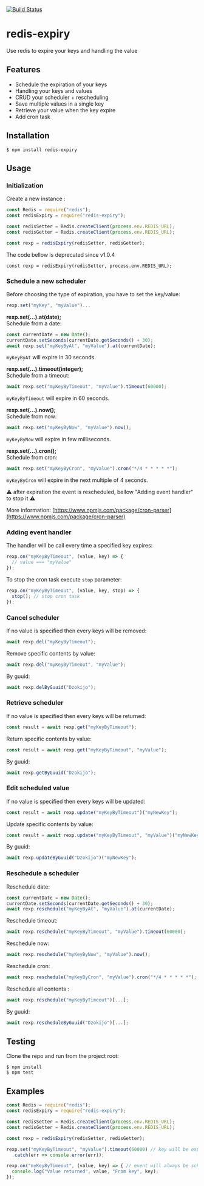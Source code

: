 [![Build Status](https://travis-ci.com/dobobaie/redis-expiry.svg?branch=master)](https://travis-ci.com/dobobaie/redis-expiry)

# redis-expiry
Use redis to expire your keys and handling the value  

## Features
* Schedule the expiration of your keys
* Handling your keys and values
* CRUD your scheduler + rescheduling
* Save multiple values in a single key
* Retrieve your value when the key expire
* Add cron task

## Installation

```
$ npm install redis-expiry
```

## Usage

### Initialization

Create a new instance :

``` js  
const Redis = require("redis");
const redisExpiry = require("redis-expiry");

const redisSetter = Redis.createClient(process.env.REDIS_URL);
const redisGetter = Redis.createClient(process.env.REDIS_URL);

const rexp = redisExpiry(redisSetter, redisGetter);
```

The code bellow is deprecated since v1.0.4  

```
const rexp = redisExpiry(redisSetter, process.env.REDIS_URL);
```

### Schedule a new scheduler

Before choosing the type of expiration, you have to set the key/value:  

``` js  
rexp.set("myKey", "myValue")...
```

**rexp.set(...).at(date);**  
Schedule from a date:  
``` js  
const currentDate = new Date();
currentDate.setSeconds(currentDate.getSeconds() + 30);
await rexp.set("myKeyByAt", "myValue").at(currentDate);
```

`myKeyByAt` will expire in 30 seconds.  

  
**rexp.set(...).timeout(integer);**  
Schedule from a timeout:  
``` js  
await rexp.set("myKeyByTimeout", "myValue").timeout(60000);
```

`myKeyByTimeout` will expire in 60 seconds.  

  
**rexp.set(...).now();**  
Schedule from now:  
``` js  
await rexp.set("myKeyByNow", "myValue").now();
```

`myKeyByNow` will expire in few milliseconds.  
  

**rexp.set(...).cron();**  
Schedule from cron:  
``` js  
await rexp.set("myKeyByCron", "myValue").cron("*/4 * * * * *");
```

`myKeyByCron` will expire in the next multiple of 4 seconds.  

⚠ after expiration the event is rescheduled, bellow "Adding event handler" to stop it ⚠   

More information: [https://www.npmjs.com/package/cron-parser](https://www.npmjs.com/package/cron-parser)  
  
### Adding event handler

The handler will be call every time a specified key expires:  

``` js  
rexp.on("myKeyByTimeout", (value, key) => {
  // value === "myValue"
});
```
 
To stop the cron task execute `stop` parameter:  
``` js  
rexp.on("myKeyByTimeout", (value, key, stop) => {
  stop(); // stop cron task
});
```

### Cancel scheduler

If no value is specified then every keys will be removed:

``` js  
await rexp.del("myKeyByTimeout");
```

Remove specific contents by value: 

``` js  
await rexp.del("myKeyByTimeout", "myValue");
```

By guuid:  

``` js  
await rexp.delByGuuid("Dzokijo");
```

### Retrieve scheduler

If no value is specified then every keys will be returned:

``` js  
const result = await rexp.get("myKeyByTimeout");
```

Return specific contents by value:  

``` js  
const result = await rexp.get("myKeyByTimeout", "myValue");
```

By guuid:  

``` js  
await rexp.getByGuuid("Dzokijo");
```

### Edit scheduled value

If no value is specified then every keys will be updated:

``` js  
const result = await rexp.update("myKeyByTimeout")("myNewKey");
```

Update specific contents by value:  

``` js  
const result = await rexp.update("myKeyByTimeout", "myValue")("myNewKey");
```

By guuid:  

``` js  
await rexp.updateByGuuid("Dzokijo")("myNewKey");
```

### Reschedule a scheduler

Reschedule date:  
``` js  
const currentDate = new Date();
currentDate.setSeconds(currentDate.getSeconds() + 30);
await rexp.reschedule("myKeyByAt", "myValue").at(currentDate);
```
  
Reschedule timeout:  
``` js  
await rexp.reschedule("myKeyByTimeout", "myValue").timeout(60000);
```
  
Reschedule now:  
``` js  
await rexp.reschedule("myKeyByNow", "myValue").now();
```
  
Reschedule cron:  
``` js  
await rexp.reschedule("myKeyByCron", "myValue").cron("*/4 * * * * *");
```
  
Reschedule all contents :  
  
``` js  
await rexp.reschedule("myKeyByTimeout")[...];
```
  
By guuid:  

``` js  
await rexp.rescheduleByGuuid("Dzokijo")[...];
```
  
## Testing

Clone the repo and run from the project root:

```
$ npm install
$ npm test
```

## Examples

``` js  
const Redis = require("redis");
const redisExpiry = require("redis-expiry");

const redisSetter = Redis.createClient(process.env.REDIS_URL);
const redisGetter = Redis.createClient(process.env.REDIS_URL);

const rexp = redisExpiry(redisSetter, redisGetter);

rexp.set("myKeyByTimeout", "myValue").timeout(60000) // key will be expire in 60sec
  .catch(err => console.error(err));

rexp.on("myKeyByTimeout", (value, key) => { // event will always be scheduled if the application restart
  console.log("Value returned", value, "From key", key);
});

